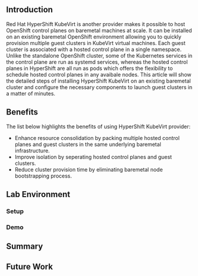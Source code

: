 ## Introduction
Red Hat HyperShift KubeVirt is another provider makes it possible to host OpenShift control planes on baremetal machines at scale. It can be installed on an existing baremetal OpenShift environment allowing you to quickly provision multiple guest clusters in KubeVirt virtual machines. Each guest cluster is associated with a hosted control plane in a single namespace. Unlike the standalone OpenShift cluster, some of the Kubernetes services in the control plane are run as systemd services, whereas the hosted control planes in HyperShift are all run as pods which offers the flexibility to schedule hosted control planes in any avaibale nodes. This article will show the detailed steps of installing HyperShift KubeVirt on an existing baremetal cluster and configure the necessary components to launch guest clusters in a matter of minutes.
## Benefits
The list below highlights the benefits of using HyperShift KubeVirt provider:
* Enhance resource consolidation by packing multiple hosted control planes and guest clusters in the same underlying baremetal infrastructure.
* Improve isolation by seperating hosted control planes and guest clusters.
* Reduce cluster provision time by eliminating baremetal node bootstrapping process.
## Lab Environment

### Setup
### Demo
## Summary
## Future Work
